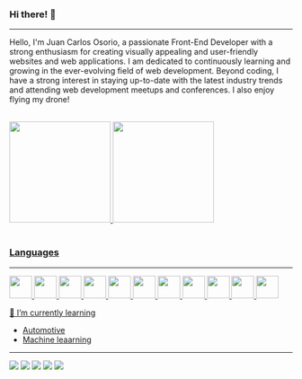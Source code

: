 ### Hi there! 👋
________________________________________________________________

Hello, I'm Juan Carlos Osorio, a passionate Front-End Developer with a strong enthusiasm for creating visually appealing and user-friendly websites and web applications. I am dedicated to continuously learning and growing in the ever-evolving field of web development.
Beyond coding, I have a strong interest in staying up-to-date with the latest industry trends and attending web development meetups and conferences. I also enjoy flying my drone!

<br>

<div>
<a href="https://github.com/josoriop9">
<img loading="lazy" height="180em" src="https://github-readme-stats.vercel.app/api/top-langs/?username=josoriop9&layout=compact&langs_count=7&theme=dracula"/>
<img loading="lazy" height="180em" src="https://github-readme-stats.vercel.app/api?username=josoriop9&show_icons=true&theme=dracula&include_all_commits=true&count_private=true"/>
</div>

<br>

### Languages
________________________________________________________________

<p>
<img loading="lazy" src="https://cdn.jsdelivr.net/gh/devicons/devicon/icons/html5/html5-original.svg" width="40" height="40"/>
<img loading="lazy" src="https://cdn.jsdelivr.net/gh/devicons/devicon/icons/css3/css3-original.svg" width="40" height="40"/>
<img loading="lazy" src="https://cdn.jsdelivr.net/gh/devicons/devicon/icons/javascript/javascript-original.svg" width="40" height="40"/>
<img loading="lazy" src="https://cdn.jsdelivr.net/gh/devicons/devicon/icons/bootstrap/bootstrap-original.svg" width="40" height="40"/>
<img loading="lazy" src="https://cdn.jsdelivr.net/gh/devicons/devicon/icons/git/git-original.svg" width="40" height="40"/>
<img loading="lazy" src="https://cdn.jsdelivr.net/gh/devicons/devicon/icons/visualstudio/visualstudio-plain.svg" width="40" height="40"/>
<img loading="lazy" src="https://cdn.jsdelivr.net/gh/devicons/devicon/icons/nodejs/nodejs-original.svg" width="40" height="40"/>
<img loading="lazy" src="https://cdn.jsdelivr.net/gh/devicons/devicon/icons/python/python-original.svg" width="40" height="40"/>
<img loading="lazy" src="https://cdn.jsdelivr.net/gh/devicons/devicon/icons/terraform/terraform-original.svg" width="40" height="40"/>
<img loading="lazy" src="https://cdn.jsdelivr.net/gh/devicons/devicon/icons/vscode/vscode-original.svg" width="40" height="40"/>
<img loading="lazy" src="https://cdn.jsdelivr.net/gh/devicons/devicon/icons/amazonwebservices/amazonwebservices-original.svg" width="40" height="40"/>
</p>



🌱 I’m currently learning
- Automotive
- Machine leaarning

________________________________________________________________

[<img src="https://img.shields.io/badge/twitter-%231DA1F2.svg?&style=for-the-badge&logo=twitter&logoColor=white" />](https://twitter.com/USERNAME) [<img src="https://img.shields.io/badge/medium-%2312100E.svg?&style=for-the-badge&logo=medium&logoColor=white" />](https://medium.com/USERNAME)  [<img src="https://img.shields.io/badge/linkedin-%230077B5.svg?&style=for-the-badge&logo=linkedin&logoColor=white" />](https://www.linkedin.com/in/USERNAME/) [<img src = "https://img.shields.io/badge/instagram-%23E4405F.svg?&style=for-the-badge&logo=instagram&logoColor=white">](https://www.instagram.com/USERNAME/) [<img src = "https://img.shields.io/badge/facebook-%231877F2.svg?&style=for-the-badge&logo=facebook&logoColor=white">](https://www.facebook.com/USERNAME)



<!--
**Josoriop9/Josoriop9** is a ✨ _special_ ✨ repository because its `README.md` (this file) appears on your GitHub profile.

Here are some ideas to get you started:


- 🌱 I’m currently learning ...
- 👯 I’m looking to collaborate on ...
- 🤔 I’m looking for help with ...
- 💬 Ask me about ...
- 📫 How to reach me: ...
- 😄 Pronouns: ...
- ⚡ Fun fact: ...


<picture>
  <source
    srcset="https://github-readme-stats.vercel.app/api/top-langs/?username=josoriop9&layout=compact"
    media="(prefers-color-scheme: dark)"/>
  <img src="https://github-readme-stats.vercel.app/api?username=josoriop9&show_icons=true" />
</picture>

<br>

<picture>
  <source
    srcset="https://github-readme-stats.vercel.app/api?username=josoriop9&show_icons=true&theme=dark"
    media="(prefers-color-scheme: dark)"/>
  <img src="https://github-readme-stats.vercel.app/api?username=josoriop9&show_icons=true" />
</picture>
-->
